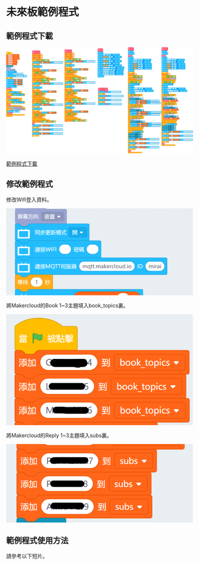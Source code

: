 # 未來板範例程式

## 範例程式下載

![](./images/futureboardcode1.png)

[範例程式下載]()

## 修改範例程式

修改Wifi登入資料。

![](./images/futureboardcode2.png)

將Makercloud的Book 1~3主題填入book_topics裏。

![](./images/futureboardcode3.png)

將Makercloud的Reply 1~3主題填入subs裏。

![](./images/futureboardcode4.png)

## 範例程式使用方法

請參考以下短片。